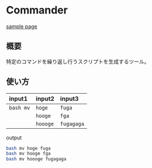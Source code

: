 # Commander
[sample page](https://kahiro-m.github.io/commander/)

## 概要
特定のコマンドを繰り返し行うスクリプトを生成するツール。


## 使い方

|input1|input2|input3|
|:--|:--|:--|
|`bash mv`|`hoge`|`fuga`|
||`hooge`|`fga`|
||`hoooge`|`fugagaga`|


output

```.bash
bash mv hoge fuga
bash mv hooge fga
bash mv hoooge fugagaga
```
